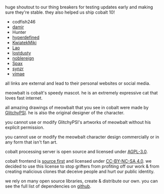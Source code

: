 <script lang="ts">
    import { contacts, docs } from "$lib/env";
    import { t } from "$lib/i18n/translations";

    import SectionHeading from "$components/misc/SectionHeading.svelte";
</script>

<section id="testers">
<SectionHeading
    title={$t("about.heading.testers")}
    sectionId="testers"
/>

huge shoutout to our thing breakers for testing updates early and making sure they're stable.
they also helped us ship cobalt 10!
- codfish246
- [damir](https://otomir23.me/)
- Hunter
- [hyperdefined](https://hyper.lol/)
- [KwiatekMiki](https://kwiatekmiki.com/)
- [Lao](https://lao.ooo/)
- [lostdusty](https://lostdusty.dev.br/)
- [noblereign](https://fursona.directory/@frost)
- [Spax](https://spax.zone/)
- [synzr](https://synzr.space/)
- [vimae](https://mae.wtf/)

all links are external and lead to their personal websites or social media.
</section>

<section id="meowbalt">
<SectionHeading
    title={$t("general.meowbalt")}
    sectionId="meowbalt"
/>

meowbalt is cobalt's speedy mascot. he is an extremely expressive cat that loves fast internet.

all amazing drawings of meowbalt that you see in cobalt were made by [GlitchyPSI](https://glitchypsi.xyz/).
he is also the original designer of the character.

you cannot use or modify GlitchyPSI's artworks of meowbalt without his explicit permission.

you cannot use or modify the meowbalt character design commercially or in any form that isn't fan art.
</section>

<section id="licenses">
<SectionHeading
    title={$t("about.heading.licenses")}
    sectionId="licenses"
/>

cobalt processing server is open source and licensed under [AGPL-3.0]({docs.apiLicense}).

cobalt frontend is [source first](https://sourcefirst.com/) and licensed under [CC-BY-NC-SA 4.0]({docs.webLicense}).
we decided to use this license to stop grifters from profiting off our work
& from creating malicious clones that deceive people and hurt our public identity.

we rely on many open source libraries, create & distribute our own.
you can see the full list of dependencies on [github]({contacts.github}).
</section>
